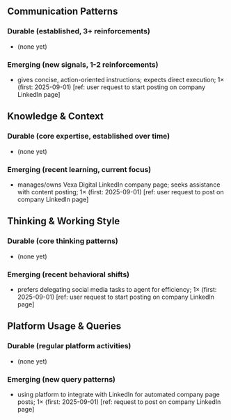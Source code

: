 ## Communication Patterns
### Durable (established, 3+ reinforcements)
- (none yet)

### Emerging (new signals, 1-2 reinforcements)
- gives concise, action-oriented instructions; expects direct execution; 1× (first: 2025-09-01) [ref: user request to start posting on company LinkedIn page]

## Knowledge & Context
### Durable (core expertise, established over time)
- (none yet)

### Emerging (recent learning, current focus)
- manages/owns Vexa Digital LinkedIn company page; seeks assistance with content posting; 1× (first: 2025-09-01) [ref: user request to post on company LinkedIn page]

## Thinking & Working Style
### Durable (core thinking patterns)
- (none yet)

### Emerging (recent behavioral shifts)
- prefers delegating social media tasks to agent for efficiency; 1× (first: 2025-09-01) [ref: user request to start posting on company LinkedIn page]

## Platform Usage & Queries
### Durable (regular platform activities)
- (none yet)

### Emerging (new query patterns)
- using platform to integrate with LinkedIn for automated company page posts; 1× (first: 2025-09-01) [ref: request to post on company LinkedIn page]